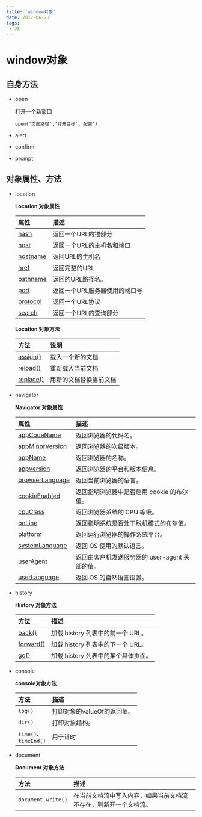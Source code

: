 ```yaml
---
title: 'window对象'
date: 2017-06-23
tags:
 - JS
---
```


# window对象

## 自身方法

- open

  打开一个新窗口

  `open('页面路径','打开目标','配置')`

- alert

- confirm

- prompt

## 对象属性、方法

- location

  **Location 对象属性**

  | 属性                                                         | 描述                          |
  | :----------------------------------------------------------- | :---------------------------- |
  | [hash](https://www.runoob.com/jsref/prop-loc-hash.html)      | 返回一个URL的锚部分           |
  | [host](https://www.runoob.com/jsref/prop-loc-host.html)      | 返回一个URL的主机名和端口     |
  | [hostname](https://www.runoob.com/jsref/prop-loc-hostname.html) | 返回URL的主机名               |
  | [href](https://www.runoob.com/jsref/prop-loc-href.html)      | 返回完整的URL                 |
  | [pathname](https://www.runoob.com/jsref/prop-loc-pathname.html) | 返回的URL路径名。             |
  | [port](https://www.runoob.com/jsref/prop-loc-port.html)      | 返回一个URL服务器使用的端口号 |
  | [protocol](https://www.runoob.com/jsref/prop-loc-protocol.html) | 返回一个URL协议               |
  | [search](https://www.runoob.com/jsref/prop-loc-search.html)  | 返回一个URL的查询部分         |

  **Location 对象方法**

  | 方法                                                         | 说明                   |
  | :----------------------------------------------------------- | :--------------------- |
  | [assign()](https://www.runoob.com/jsref/met-loc-assign.html) | 载入一个新的文档       |
  | [reload()](https://www.runoob.com/jsref/met-loc-reload.html) | 重新载入当前文档       |
  | [replace()](https://www.runoob.com/jsref/met-loc-replace.html) | 用新的文档替换当前文档 |

- navigator

  **Navigator 对象属性**

  | 属性                                                         | 描述                                           |
  | :----------------------------------------------------------- | :--------------------------------------------- |
  | [appCodeName](https://www.w3school.com.cn/jsref/prop_nav_appcodename.asp) | 返回浏览器的代码名。                           |
  | [appMinorVersion](https://www.w3school.com.cn/jsref/prop_nav_appminorversion.asp) | 返回浏览器的次级版本。                         |
  | [appName](https://www.w3school.com.cn/jsref/prop_nav_appname.asp) | 返回浏览器的名称。                             |
  | [appVersion](https://www.w3school.com.cn/jsref/prop_nav_appversion.asp) | 返回浏览器的平台和版本信息。                   |
  | [browserLanguage](https://www.w3school.com.cn/jsref/prop_nav_browserlanguage.asp) | 返回当前浏览器的语言。                         |
  | [cookieEnabled](https://www.w3school.com.cn/jsref/prop_nav_cookieenabled.asp) | 返回指明浏览器中是否启用 cookie 的布尔值。     |
  | [cpuClass](https://www.w3school.com.cn/jsref/prop_nav_cpuclass.asp) | 返回浏览器系统的 CPU 等级。                    |
  | [onLine](https://www.w3school.com.cn/jsref/prop_nav_online.asp) | 返回指明系统是否处于脱机模式的布尔值。         |
  | [platform](https://www.w3school.com.cn/jsref/prop_nav_platform.asp) | 返回运行浏览器的操作系统平台。                 |
  | [systemLanguage](https://www.w3school.com.cn/jsref/prop_nav_systemlanguage.asp) | 返回 OS 使用的默认语言。                       |
  | [userAgent](https://www.w3school.com.cn/jsref/prop_nav_useragent.asp) | 返回由客户机发送服务器的 user-agent 头部的值。 |
  | [userLanguage](https://www.w3school.com.cn/jsref/prop_nav_userlanguage.asp) | 返回 OS 的自然语言设置。                       |

- history

   **History 对象方法**

  | 方法                                                         | 描述                                |
  | :----------------------------------------------------------- | :---------------------------------- |
  | [back()](https://www.w3school.com.cn/jsref/met_his_back.asp) | 加载 history 列表中的前一个 URL。   |
  | [forward()](https://www.w3school.com.cn/jsref/met_his_forward.asp) | 加载 history 列表中的下一个 URL。   |
  | [go()](https://www.w3school.com.cn/jsref/met_his_go.asp)     | 加载 history 列表中的某个具体页面。 |

- console

  **console对象方法**

  | 方法                        | 描述                        |
  | :-------------------------- | :-------------------------- |
  | `log()`                     | 打印对象的valueOf的返回值。 |
  | `dir()`                     | 打印对象结构。              |
  | `time()`、<br />`timeEnd()` | 用于计时                    |

- document

  **Document 对象方法**

  | 方法               | 描述                                                         |
  | :----------------- | :----------------------------------------------------------- |
  | `document.write()` | 在当前文档流中写入内容，如果当前文档流不存在，则新开一个文档流。 |

  ​	

  ​	

